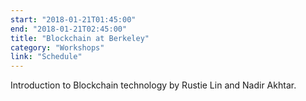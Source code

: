 ```yaml
---
start: "2018-01-21T01:45:00"
end: "2018-01-21T02:45:00"
title: "Blockchain at Berkeley"
category: "Workshops"
link: "Schedule"
---
```

Introduction to Blockchain technology by Rustie Lin and Nadir Akhtar.
